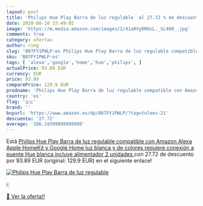 ```yaml
---
layout: post
title: 'Philips Hue Play Barra de luz regulable  al 27.72 % de descuento'
date: 2020-08-10 15:49:02
image: 'https://m.media-amazon.com/images/I/41aRVyDN9zL._SL400_.jpg'
comments: true
category: ofertas
author: ring
slug: 'B07FY1PWLP-es Philips Hue Play Barra de luz regulable compatible con...'
sku: 'B07FY1PWLP-es'
tags: [ 'alexa','google','home','hue','philips', ]
actualPrice: 93.89 EUR
currency: EUR
price: 93.89
comparePrice: 129.9 EUR
prodname: 'Philips Hue Play Barra de luz regulable compatible con Amazon Alexa  Apple HomeKit y Google Home  luz blanca y de colores  requiere conexión a puente Hue  blanca  incluye alimentador  2 unidades '
country: 'es'
flag: '🇪🇸'
brand: ''
buyurl: 'https://www.amazon.es/dp/B07FY1PWLP/?tag=tolees-21'
descuento: '27.72'
average: '106.19399999999999'
---
```


Está [Philips Hue Play Barra de luz regulable compatible con Amazon Alexa  Apple HomeKit y Google Home  luz blanca y de colores  requiere conexión a puente Hue  blanca  incluye alimentador  2 unidades ](https://www.amazon.es/dp/B07FY1PWLP/?tag=tolees-21) con 27.72 de descuento por 93.89 EUR (original: 129.9 EUR) en el siguiente enlace!

[![Philips Hue Play Barra de luz regulable ](https://m.media-amazon.com/images/I/41aRVyDN9zL._SL400_.jpg)](https://www.amazon.es/dp/B07FY1PWLP/?tag=tolees-21)

ℹ️:


[🛒 Ver la oferta!!](https://www.amazon.es/dp/B07FY1PWLP/?tag=tolees-21)
